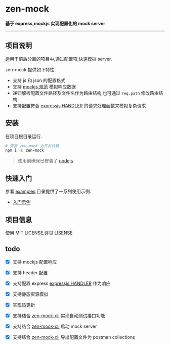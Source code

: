 zen-mock
====

**基于 express,mockjs 实现配置化的 mock server**

----

## 项目说明
适用于前后分离的项目中,通过配置项,快速模拟 server.

zen-mock 提供如下特性

* 支持 js 和 json 的配置格式
* 支持 [mockjs 规范](http://mockjs.com/examples.html) 模拟响应数据
* 递归解析配置文件路径及文件名作为路由结构,也可通过 `req.path` 修改路由结构
* 支持配置符合 [expressjs HANDLER](https://expressjs.com/en/starter/basic-routing.html) 的请求处理函数来模拟复杂请求

## 安装
在项目根目录运行.

```bash
# 安装 zen-mock 为开发依赖
npm i -D zen-mock
```

> 使用前确保已安装了 [nodejs](http://nodejs.cn/).


## 快速入门
参看 [examples](./examples) 目录提供了一系列使用示例.

* [入门示例](./examples/basic/README.md)

## 项目信息
使用 MIT LICENSE,详见 [LISENSE](./LICENSE)

## todo
* [X] 支持 mockjs 配置响应
* [X] 支持 header 配置
* [X] 支持配置 express [expressjs HANDLER](https://expressjs.com/en/starter/basic-routing.html) 作为响应
* [X] 支持静态资源模拟
* [X] 实现热更新
* [X] 支持结合 [zen-mock-cli][zen-mock-cli] 实现自动测试接口功能
* [X] 支持结合 [zen-mock-cli][zen-mock-cli] 启动 mock server
* [X] 支持结合 [zen-mock-cli][zen-mock-cli] 导出配置文件为 postman collections


[zen-mock-cli]: https://github.com/zenHeart/zen-mock/tree/master/packages/zen-mock-cli